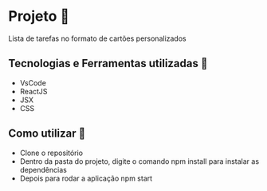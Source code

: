 # Projeto 🚀

Lista de tarefas no formato de cartões personalizados 

## Tecnologias e Ferramentas utilizadas 🤖

- VsCode
- ReactJS
- JSX
- CSS

## Como utilizar 🏃

- Clone o repositório
- Dentro da pasta do projeto, digite o comando npm install para instalar as dependências
- Depois para rodar a aplicação npm start
